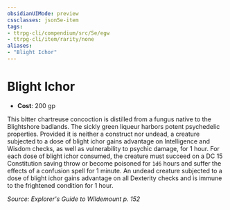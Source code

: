 ```yaml
---
obsidianUIMode: preview
cssclasses: json5e-item
tags:
- ttrpg-cli/compendium/src/5e/egw
- ttrpg-cli/item/rarity/none
aliases: 
- "Blight Ichor"
---
```

# Blight Ichor

- **Cost**: 200 gp

This bitter chartreuse concoction is distilled from a fungus native to the Blightshore badlands. The sickly green liqueur harbors potent psychedelic properties. Provided it is neither a construct nor undead, a creature subjected to a dose of blight ichor gains advantage on Intelligence and Wisdom checks, as well as vulnerability to psychic damage, for 1 hour. For each dose of blight ichor consumed, the creature must succeed on a DC 15 Constitution saving throw or become poisoned for `1d6` hours and suffer the effects of a confusion spell for 1 minute. An undead creature subjected to a dose of blight ichor gains advantage on all Dexterity checks and is immune to the frightened condition for 1 hour.

*Source: Explorer's Guide to Wildemount p. 152*